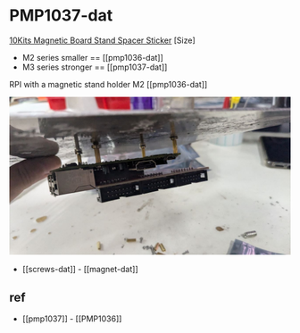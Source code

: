 
# PMP1037-dat

[10Kits Magnetic Board Stand Spacer Sticker](https://www.electrodragon.com/product/5kits-magnetic-board-stand-spacer-sticker-size/) [Size]


- M2 series smaller == [[pmp1036-dat]]
- M3 series stronger == [[pmp1037-dat]]

RPI with a magnetic stand holder M2 [[pmp1036-dat]]

![](2024-10-28-18-54-02.png)



- [[screws-dat]] - [[magnet-dat]]


## ref 

- [[pmp1037]] - [[PMP1036]]